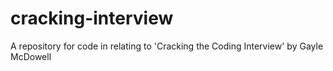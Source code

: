 # cracking-interview
A repository for code in relating to 'Cracking the Coding Interview' by Gayle McDowell
